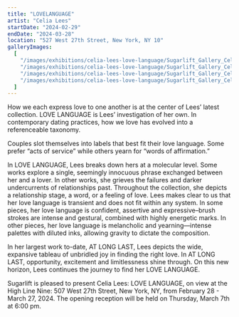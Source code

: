 ```yaml
---
title: "LOVELANGUAGE"
artist: "Celia Lees"
startDate: "2024-02-29"
endDate: "2024-03-28"
location: "527 West 27th Street, New York, NY 10"
galleryImages:
  [
    "/images/exhibitions/celia-lees-love-language/Sugarlift_Gallery_Celia_Lees_Love_Language_2024_6_0852c3b5ef.jpg",
    "/images/exhibitions/celia-lees-love-language/Sugarlift_Gallery_Celia_Lees_Love_Language_2024_1_2321f22bdb.jpg",
    "/images/exhibitions/celia-lees-love-language/Sugarlift_Gallery_Celia_Lees_Love_Language_2024_4_79db4788c0.jpg",
    "/images/exhibitions/celia-lees-love-language/Sugarlift_Gallery_Celia_Lees_Love_Language_2024_5_44311f4565.jpg",
  ]
---
```


How we each express love to one another is at the center of Lees’ latest collection. LOVE LANGUAGE is Lees’ investigation of her own. In contemporary dating practices, how we love has evolved into a referenceable taxonomy.

Couples slot themselves into labels that best fit their love language. Some prefer “acts of service” while others yearn for “words of affirmation.”

In LOVE LANGUAGE, Lees breaks down hers at a molecular level. Some works explore a single, seemingly innocuous phrase exchanged between her and a lover. In other works, she grieves the failures and darker undercurrents of relationships past. Throughout the collection, she depicts a relationship stage, a word, or a feeling of love. Lees makes clear to us that her love language is transient and does not fit within any system. In some pieces, her love language is confident, assertive and expressive–brush strokes are intense and gestural, combined with highly energetic marks. In other pieces, her love language is melancholic and yearning—intense palettes with diluted inks, allowing gravity to dictate the composition.

In her largest work to-date, AT LONG LAST, Lees depicts the wide, expansive tableau of unbridled joy in finding the right love. In AT LONG LAST, opportunity, excitement and limitlessness shine through. On this new horizon, Lees continues the journey to find her LOVE LANGUAGE.

Sugarlift is pleased to present Celia Lees: LOVE LANGUAGE, on view at the High Line Nine: 507 West 27th Street, New York, NY, from February 28 - March 27, 2024. The opening reception will be held on Thursday, March 7th at 6:00 pm.

